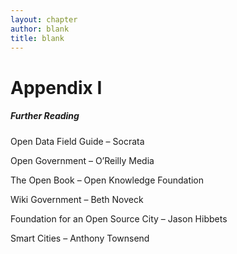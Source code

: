 ```yaml
--- 
layout: chapter
author: blank
title: blank 
---
```



Appendix I 
==========

##### Further Reading 

Open Data Field Guide – Socrata

Open Government – O’Reilly Media

The Open Book – Open Knowledge Foundation

Wiki Government – Beth Noveck

Foundation for an Open Source City – Jason Hibbets

Smart Cities – Anthony Townsend


